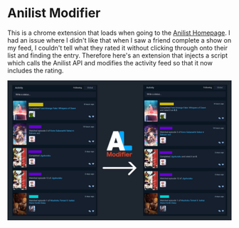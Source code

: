 # Anilist Modifier

This is a chrome extension that loads when going to the [Anilist Homepage](https://anilist.co/home). I had an issue where I didn't like that when I saw a friend complete a show on my feed, I couldn't tell what they rated it without clicking through onto their list and finding the entry. Therefore here's an extension that injects a script which calls the Anilist API and modifies the activity feed so that it now includes the rating.

![Example](docs/example.png)
